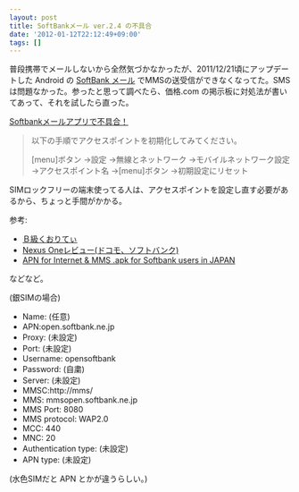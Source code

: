 ```yaml
---
layout: post
title: SoftBankメール ver.2.4 の不具合
date: '2012-01-12T22:12:49+09:00'
tags: []
---
```

普段携帯でメールしないから全然気づかなかったが、2011/12/21頃にアップデートした Android の [SoftBank メール](https://market.android.com/details?id=jp.softbank.mb.mail) でMMSの送受信ができなくなってた。SMSは問題なかった。参ったと思って調べたら、価格.com の掲示板に対処法が書いてあって、それを試したら直った。

[Softbankメールアプリで不具合！](http://bbs.kakaku.com/bbs/K0000157145/SortID=13938565/)

> 以下の手順でアクセスポイントを初期化してみてください。
>
>  [menu]ボタン →設定 →無線とネットワーク →モバイルネットワーク設定 →アクセスポイント名 →[menu]ボタン →初期設定にリセット

SIMロックフリーの端末使ってる人は、アクセスポイントを設定し直す必要があるから、ちょっと手間がかかる。

参考:

- [Ｂ級くおりてぃ](http://bqolife.blog53.fc2.com/blog-entry-204.html)
- [Nexus Oneレビュー(ドコモ、ソフトバンク)](http://www.yasukawa.com/blog/archives/000398.html)
- [APN for Internet & MMS .apk for Softbank users in JAPAN](http://android.modaco.com/topic/301380-apn-for-internet-mms-apk-for-softbank-users-in-japan/)

などなど。

(銀SIMの場合)

- Name: (任意)
- APN:open.softbank.ne.jp
- Proxy: (未設定)
- Port: (未設定)
- Username: opensoftbank
- Password: (自粛)
- Server: (未設定)
- MMSC:http://mms/
- MMS: mmsopen.softbank.ne.jp
- MMS Port: 8080
- MMS protocol: WAP2.0
- MCC: 440
- MNC: 20
- Authentication type: (未設定)
- APN type: (未設定)

(水色SIMだと APN とかが違うらしい。)
